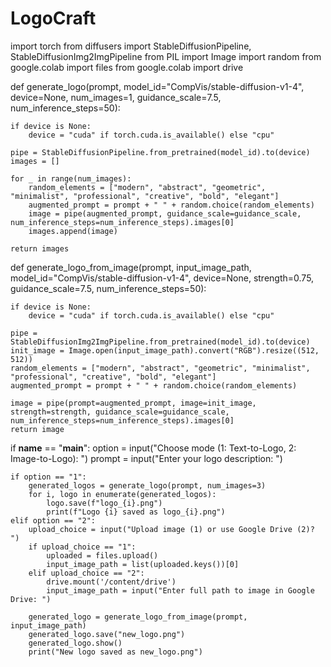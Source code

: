 # LogoCraft
import torch
from diffusers import StableDiffusionPipeline, StableDiffusionImg2ImgPipeline
from PIL import Image
import random
from google.colab import files
from google.colab import drive

def generate_logo(prompt, model_id="CompVis/stable-diffusion-v1-4", device=None, num_images=1, guidance_scale=7.5, num_inference_steps=50):

    if device is None:
        device = "cuda" if torch.cuda.is_available() else "cpu"

    pipe = StableDiffusionPipeline.from_pretrained(model_id).to(device)
    images = []

    for _ in range(num_images):
        random_elements = ["modern", "abstract", "geometric", "minimalist", "professional", "creative", "bold", "elegant"]
        augmented_prompt = prompt + " " + random.choice(random_elements)
        image = pipe(augmented_prompt, guidance_scale=guidance_scale, num_inference_steps=num_inference_steps).images[0]
        images.append(image)

    return images

def generate_logo_from_image(prompt, input_image_path, model_id="CompVis/stable-diffusion-v1-4", device=None, strength=0.75, guidance_scale=7.5, num_inference_steps=50):

    if device is None:
        device = "cuda" if torch.cuda.is_available() else "cpu"

    pipe = StableDiffusionImg2ImgPipeline.from_pretrained(model_id).to(device)
    init_image = Image.open(input_image_path).convert("RGB").resize((512, 512))
    random_elements = ["modern", "abstract", "geometric", "minimalist", "professional", "creative", "bold", "elegant"]
    augmented_prompt = prompt + " " + random.choice(random_elements)

    image = pipe(prompt=augmented_prompt, image=init_image, strength=strength, guidance_scale=guidance_scale, num_inference_steps=num_inference_steps).images[0]
    return image

if __name__ == "__main__":
    option = input("Choose mode (1: Text-to-Logo, 2: Image-to-Logo): ")
    prompt = input("Enter your logo description: ")

    if option == "1":
        generated_logos = generate_logo(prompt, num_images=3)
        for i, logo in enumerate(generated_logos):
            logo.save(f"logo_{i}.png")
            print(f"Logo {i} saved as logo_{i}.png")
    elif option == "2":
        upload_choice = input("Upload image (1) or use Google Drive (2)? ")
        if upload_choice == "1":
            uploaded = files.upload()
            input_image_path = list(uploaded.keys())[0]
        elif upload_choice == "2":
            drive.mount('/content/drive')
            input_image_path = input("Enter full path to image in Google Drive: ")

        generated_logo = generate_logo_from_image(prompt, input_image_path)
        generated_logo.save("new_logo.png")
        generated_logo.show()
        print("New logo saved as new_logo.png")
